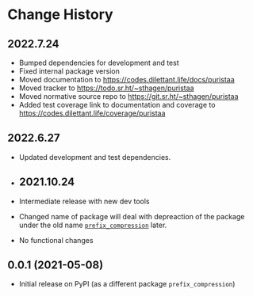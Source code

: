 # Change History

## 2022.7.24

* Bumped dependencies for development and test
* Fixed internal package version
* Moved documentation to https://codes.dilettant.life/docs/puristaa
* Moved tracker to https://todo.sr.ht/~sthagen/puristaa
* Moved normative source repo to https://git.sr.ht/~sthagen/puristaa
* Added test coverage link to documentation and coverage to https://codes.dilettant.life/coverage/puristaa

## 2022.6.27

* Updated development and test dependencies.
* ## 2021.10.24

* Intermediate release with new dev tools
* Changed name of package will deal with depreaction of the package under the old name [`prefix_compression`](https://pypi.org/project/prefix-compression/) later.
* No functional changes

## 0.0.1 (2021-05-08)

* Initial release on PyPI (as a different package `prefix_compression`)

